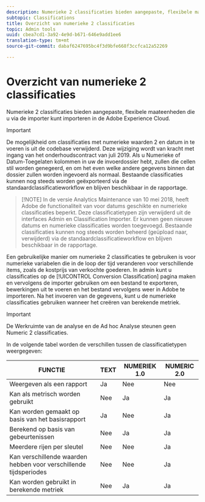 ```yaml
---
description: Numerieke 2 classificaties bieden aangepaste, flexibele maateenheden die u via de importer kunt importeren in de Adobe Experience Cloud.
subtopic: Classifications
title: Overzicht van numerieke 2 classificaties
topic: Admin tools
uuid: cbea7cd1-3a92-4e9d-b671-646e9add1ee6
translation-type: tm+mt
source-git-commit: dabaf6247695bc4f3d9bfe668f3ccfca12a52269

---
```



# Overzicht van numerieke 2 classificaties

Numerieke 2 classificaties bieden aangepaste, flexibele maateenheden die u via de importer kunt importeren in de Adobe Experience Cloud.

>[!IMPORTANT]
>
>De mogelijkheid om classificaties met numerieke waarden 2 en datum in te voeren is uit de codebase verwijderd. Deze wijziging wordt van kracht met ingang van het onderhoudscontract van juli 2019. Als u Numerieke of Datum-Toegelaten kolommen in uw de invoerdossier hebt, zullen die cellen stil worden genegeerd, en om het even welke andere gegevens binnen dat dossier zullen worden ingevoerd als normaal. Bestaande classificaties kunnen nog steeds worden geëxporteerd via de standaardclassificatieworkflow en blijven beschikbaar in de rapportage.

>[!NOTE] In de versie Analytics Maintenance van 10 mei 2018, heeft Adobe de functionaliteit van voor datums geschikte en numerieke classificaties beperkt. Deze classificatietypen zijn verwijderd uit de interfaces Admin en Classification Importer. Er kunnen geen nieuwe datums en numerieke classificaties worden toegevoegd. Bestaande classificaties kunnen nog steeds worden beheerd (geüpload naar, verwijderd) via de standaardclassificatieworkflow en blijven beschikbaar in de rapportage.

Een gebruikelijke manier om numerieke 2 classificaties te gebruiken is voor numerieke variabelen die in de loop der tijd veranderen voor verschillende items, zoals de kostprijs van verkochte goederen. In admin kunt u classificaties op de [!UICONTROL Conversion Classification] pagina maken en vervolgens de importer gebruiken om een bestand te exporteren, bewerkingen uit te voeren en het bestand vervolgens weer in Adobe te importeren. Na het invoeren van de gegevens, kunt u de numerieke classificaties gebruiken wanneer het creëren van berekende metriek.

>[!IMPORTANT]
>
>De Werkruimte van de analyse en de Ad hoc Analyse steunen geen Numeric 2 classificaties.

In de volgende tabel worden de verschillen tussen de classificatietypen weergegeven:

| FUNCTIE | TEXT | NUMERIEK 1.0 | NUMERIC 2.0 |
|---|---|---|---|
| Weergeven als een rapport | Ja | Nee | Nee |
| Kan als metrisch worden gebruikt | Nee | Ja | Ja |
| Kan worden gemaakt op basis van het basisrapport | Ja | Nee | Ja |
| Berekend op basis van gebeurtenissen | Nee | Ja | Ja |
| Meerdere rijen per sleutel | Nee | Nee | Ja |
| Kan verschillende waarden hebben voor verschillende tijdsperiodes | Nee | Nee | Ja |
| Kan worden gebruikt in berekende metriek | Nee | Ja | Ja |

